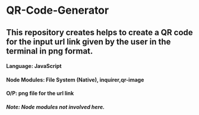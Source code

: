 # QR-Code-Generator
## This repository creates helps to create a QR code for the input url link given by the user in the terminal in png format.
#### Language: JavaScript
#### Node Modules: File System (Native), inquirer,qr-image
#### O/P: png file for the url link 
##### Note: Node modules not involved here.
